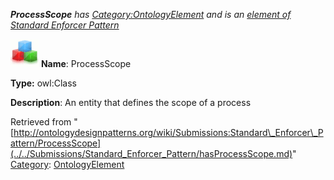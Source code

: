 ___ProcessScope__ has [Category:OntologyElement](../../Category/OntologyElement.md "Category:OntologyElement") and is an [element of](../../Property/ElementOf.md "Property:ElementOf") [Standard Enforcer Pattern](../../Submissions/Standard_Enforcer_Pattern.md "Submissions:Standard Enforcer Pattern")_


  




[![Class](../../images/thumb/2/27/Class.gif/45px-Class.gif)](../../Image/Class.gif.md "Class")
__Name__: ProcessScope 


__Type:__ owl:Class 


__Description__: An entity that defines the scope of a process 





Retrieved from "[http://ontologydesignpatterns.org/wiki/Submissions:Standard\_Enforcer\_Pattern/ProcessScope](../../Submissions/Standard_Enforcer_Pattern/hasProcessScope.md)"
 [Category](http://ontologydesignpatterns.org/wiki/Special:Categories "Special:Categories"): [OntologyElement](../../Category/OntologyElement.md "Category:OntologyElement")